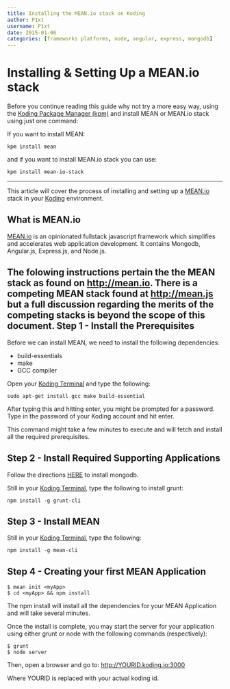```yaml
---
title: Installing the MEAN.io stack on Koding
author: P1xt
username: P1xt
date: 2015-01-06
categories: [frameworks platforms, node, angular, express, mongodb]
---
```


# Installing & Setting Up a MEAN.io stack

Before you continue reading this guide why not try a more easy way, using the [Koding Package Manager (kpm)](http://learn.koding.com/guides/getting-started-kpm/) and install MEAN or MEAN.io stack using just one command:

If you want to install MEAN:

```
kpm install mean
```

and if you want to install MEAN.io stack you can use:

```
kpm install mean-io-stack
```

***

This article will cover the process of installing and setting up a [MEAN.io](http://mean.io) stack in your [Koding](https://koding.com) environment.

What is MEAN.io
---------------

[MEAN.io](http://mean.io/) is an opinionated fullstack javascript framework which simplifies and accelerates web application development.
It contains Mongodb, Angular.js, Express.js, and Node.js.

The folowing instructions pertain the the MEAN stack as found on http://mean.io. There is a competing MEAN stack found at http://mean.js but a full discussion regarding the merits of the competing stacks is beyond the scope of this document.
Step 1 - Install the Prerequisites
----------------------------------

Before we can install MEAN, we need to install the following dependencies:

 - build-essentials
 - make
 - GCC compiler

Open your [Koding Terminal](https://koding.com/Terminal) and type the following:


    sudo apt-get install gcc make build-essential


After typing this and hitting enter, you might be prompted for a password. Type in the password of your Koding account and hit enter.

This command might take a few minutes to execute and will fetch and install all the required prerequisites.

Step 2 - Install Required Supporting Applications
-------------------------------------------------

Follow the directions [HERE](http://learn.koding.com/guides/install-mongodb/) to install mongodb.

Still in your [Koding Terminal](https://koding.com/Terminal), type the following to install grunt:

    npm install -g grunt-cli

Step 3 - Install MEAN
------------------------------

Still in your [Koding Terminal](https://koding.com/Terminal), type the following:

    npm install -g mean-cli

Step 4 - Creating your first MEAN Application
---------------------------------------------

    $ mean init <myApp>
    $ cd <myApp> && npm install

The npm install will install all the dependencies for your MEAN Application and will take several minutes. 

Once the install is complete, you may start the server for your application using either grunt or node with the following commands (respectively):

    $ grunt
    $ node server

Then, open a browser and go to:
  http://YOURID.koding.io:3000
  
Where YOURID is replaced with your actual koding id.

